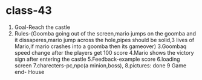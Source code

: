 # class-43
1. Goal-Reach the castle
2. Rules-(Goomba going out of the screen,mario jumps on the goomba and it dissaperes,mario jump across the hole,pipes should be solid,3 lives of Mario,if mario crashes into a goomba then its gameover)
3.Goombaq speed change after the players get 100 score
4.Mario shows the victory sign after entering the castle
5.Feedback-example score
6.loading screen
7.charecters-pc,npc(a minion,boss),
8.pictures: done
9 Game end- House
